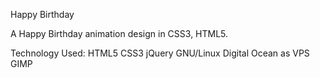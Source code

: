 Happy Birthday

A Happy Birthday animation design in CSS3, HTML5.



Technology Used: HTML5 CSS3 jQuery  GNU/Linux Digital Ocean as VPS GIMP

